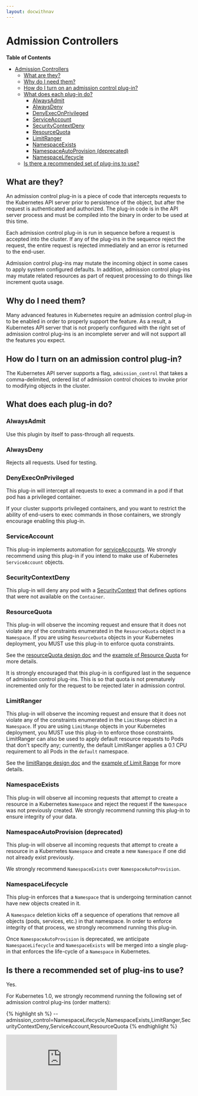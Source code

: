 ```yaml
---
layout: docwithnav
---
```

<!-- BEGIN MUNGE: UNVERSIONED_WARNING -->


<!-- END MUNGE: UNVERSIONED_WARNING -->

# Admission Controllers

**Table of Contents**
<!-- BEGIN MUNGE: GENERATED_TOC -->

- [Admission Controllers](#admission-controllers)
  - [What are they?](#what-are-they)
  - [Why do I need them?](#why-do-i-need-them)
  - [How do I turn on an admission control plug-in?](#how-do-i-turn-on-an-admission-control-plug-in)
  - [What does each plug-in do?](#what-does-each-plug-in-do)
    - [AlwaysAdmit](#alwaysadmit)
    - [AlwaysDeny](#alwaysdeny)
    - [DenyExecOnPrivileged](#denyexeconprivileged)
    - [ServiceAccount](#serviceaccount)
    - [SecurityContextDeny](#securitycontextdeny)
    - [ResourceQuota](#resourcequota)
    - [LimitRanger](#limitranger)
    - [NamespaceExists](#namespaceexists)
    - [NamespaceAutoProvision (deprecated)](#namespaceautoprovision-deprecated)
    - [NamespaceLifecycle](#namespacelifecycle)
  - [Is there a recommended set of plug-ins to use?](#is-there-a-recommended-set-of-plug-ins-to-use)

<!-- END MUNGE: GENERATED_TOC -->

## What are they?

An admission control plug-in is a piece of code that intercepts requests to the Kubernetes
API server prior to persistence of the object, but after the request is authenticated
and authorized.  The plug-in code is in the API server process
and must be compiled into the binary in order to be used at this time.

Each admission control plug-in is run in sequence before a request is accepted into the cluster.  If
any of the plug-ins in the sequence reject the request, the entire request is rejected immediately
and an error is returned to the end-user.

Admission control plug-ins may mutate the incoming object in some cases to apply system configured
defaults.  In addition, admission control plug-ins may mutate related resources as part of request
processing to do things like increment quota usage.

## Why do I need them?

Many advanced features in Kubernetes require an admission control plug-in to be enabled in order
to properly support the feature.  As a result, a Kubernetes API server that is not properly
configured with the right set of admission control plug-ins is an incomplete server and will not
support all the features you expect.

## How do I turn on an admission control plug-in?

The Kubernetes API server supports a flag, `admission_control` that takes a comma-delimited,
ordered list of admission control choices to invoke prior to modifying objects in the cluster.

## What does each plug-in do?

### AlwaysAdmit

Use this plugin by itself to pass-through all requests.

### AlwaysDeny

Rejects all requests.  Used for testing.

### DenyExecOnPrivileged

This plug-in will intercept all requests to exec a command in a pod if that pod has a privileged container.

If your cluster supports privileged containers, and you want to restrict the ability of end-users to exec
commands in those containers, we strongly encourage enabling this plug-in.

### ServiceAccount

This plug-in implements automation for [serviceAccounts](../user-guide/service-accounts.md).
We strongly recommend using this plug-in if you intend to make use of Kubernetes `ServiceAccount` objects.

### SecurityContextDeny

This plug-in will deny any pod with a [SecurityContext](../user-guide/security-context.md) that defines options that were not available on the `Container`.

### ResourceQuota

This plug-in will observe the incoming request and ensure that it does not violate any of the constraints
enumerated in the `ResourceQuota` object in a `Namespace`.  If you are using `ResourceQuota`
objects in your Kubernetes deployment, you MUST use this plug-in to enforce quota constraints.

See the [resourceQuota design doc](../design/admission_control_resource_quota.md) and the [example of Resource Quota](../user-guide/resourcequota/) for more details.

It is strongly encouraged that this plug-in is configured last in the sequence of admission control plug-ins.  This is
so that quota is not prematurely incremented only for the request to be rejected later in admission control.

### LimitRanger

This plug-in will observe the incoming request and ensure that it does not violate any of the constraints
enumerated in the `LimitRange` object in a `Namespace`.  If you are using `LimitRange` objects in
your Kubernetes deployment, you MUST use this plug-in to enforce those constraints. LimitRanger can also
be used to apply default resource requests to Pods that don't specify any; currently, the default LimitRanger
applies a 0.1 CPU requirement to all Pods in the `default` namespace.

See the [limitRange design doc](../design/admission_control_limit_range.md) and the [example of Limit Range](../user-guide/limitrange/) for more details.

### NamespaceExists

This plug-in will observe all incoming requests that attempt to create a resource in a Kubernetes `Namespace`
and reject the request if the `Namespace` was not previously created.  We strongly recommend running
this plug-in to ensure integrity of your data.

### NamespaceAutoProvision (deprecated)

This plug-in will observe all incoming requests that attempt to create a resource in a Kubernetes `Namespace`
and create a new `Namespace` if one did not already exist previously.

We strongly recommend `NamespaceExists` over `NamespaceAutoProvision`.

### NamespaceLifecycle

This plug-in enforces that a `Namespace` that is undergoing termination cannot have new objects created in it.

A `Namespace` deletion kicks off a sequence of operations that remove all objects (pods, services, etc.) in that
namespace.  In order to enforce integrity of that process, we strongly recommend running this plug-in.

Once `NamespaceAutoProvision` is deprecated, we anticipate `NamespaceLifecycle` and `NamespaceExists` will
be merged into a single plug-in that enforces the life-cycle of a `Namespace` in Kubernetes.

## Is there a recommended set of plug-ins to use?

Yes.

For Kubernetes 1.0, we strongly recommend running the following set of admission control plug-ins (order matters):

{% highlight sh %}
--admission_control=NamespaceLifecycle,NamespaceExists,LimitRanger,SecurityContextDeny,ServiceAccount,ResourceQuota
{% endhighlight %}


<!-- BEGIN MUNGE: GENERATED_ANALYTICS -->
[![Analytics](https://kubernetes-site.appspot.com/UA-36037335-10/GitHub/docs/admin/admission-controllers.html?pixel)]()
<!-- END MUNGE: GENERATED_ANALYTICS -->

